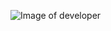 ![Image of developer](https://image.shutterstock.com/image-vector/modern-young-woman-sitting-on-600w-1920630998.jpg)
